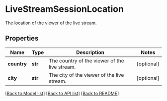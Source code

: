 # LiveStreamSessionLocation

The location of the viewer of the live stream.
## Properties
Name | Type | Description | Notes
------------ | ------------- | ------------- | -------------
**country** | **str** | The country of the viewer of the live stream. | [optional] 
**city** | **str** | The city of the viewer of the live stream. | [optional] 

[[Back to Model list]](../README.md#documentation-for-models) [[Back to API list]](../README.md#documentation-for-api-endpoints) [[Back to README]](../README.md)


